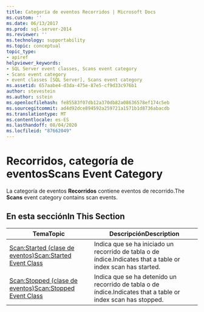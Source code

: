 ```yaml
---
title: Categoría de eventos Recorridos | Microsoft Docs
ms.custom: ''
ms.date: 06/13/2017
ms.prod: sql-server-2014
ms.reviewer: ''
ms.technology: supportability
ms.topic: conceptual
topic_type:
- apiref
helpviewer_keywords:
- SQL Server event classes, Scans event category
- Scans event category
- event classes [SQL Server], Scans event category
ms.assetid: 657aabe4-d3da-475e-87e5-cf9d33c976b1
author: stevestein
ms.author: sstein
ms.openlocfilehash: fe85583f07db12a370db82a08636578ef174c5eb
ms.sourcegitcommit: ad4d92dce894592a259721a1571b1d8736abacdb
ms.translationtype: MT
ms.contentlocale: es-ES
ms.lasthandoff: 08/04/2020
ms.locfileid: "87662049"
---
```

# <a name="scans-event-category"></a><span data-ttu-id="d0c9c-102">Recorridos, categoría de eventos</span><span class="sxs-lookup"><span data-stu-id="d0c9c-102">Scans Event Category</span></span>
  <span data-ttu-id="d0c9c-103">La categoría de eventos **Recorridos** contiene eventos de recorrido.</span><span class="sxs-lookup"><span data-stu-id="d0c9c-103">The **Scans** event category contains scan events.</span></span>  
  
## <a name="in-this-section"></a><span data-ttu-id="d0c9c-104">En esta sección</span><span class="sxs-lookup"><span data-stu-id="d0c9c-104">In This Section</span></span>  
  
|<span data-ttu-id="d0c9c-105">Tema</span><span class="sxs-lookup"><span data-stu-id="d0c9c-105">Topic</span></span>|<span data-ttu-id="d0c9c-106">Descripción</span><span class="sxs-lookup"><span data-stu-id="d0c9c-106">Description</span></span>|  
|-----------|-----------------|  
|[<span data-ttu-id="d0c9c-107">Scan:Started (clase de eventos)</span><span class="sxs-lookup"><span data-stu-id="d0c9c-107">Scan:Started Event Class</span></span>](scan-started-event-class.md)|<span data-ttu-id="d0c9c-108">Indica que se ha iniciado un recorrido de tabla o de índice.</span><span class="sxs-lookup"><span data-stu-id="d0c9c-108">Indicates that a table or index scan has started.</span></span>|  
|[<span data-ttu-id="d0c9c-109">Scan:Stopped (clase de eventos)</span><span class="sxs-lookup"><span data-stu-id="d0c9c-109">Scan:Stopped Event Class</span></span>](scan-stopped-event-class.md)|<span data-ttu-id="d0c9c-110">Indica que se ha detenido un recorrido de tabla o de índice.</span><span class="sxs-lookup"><span data-stu-id="d0c9c-110">Indicates that a table or index scan has stopped.</span></span>|  
  
  
